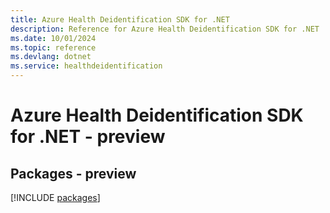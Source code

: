 ```yaml
---
title: Azure Health Deidentification SDK for .NET
description: Reference for Azure Health Deidentification SDK for .NET
ms.date: 10/01/2024
ms.topic: reference
ms.devlang: dotnet
ms.service: healthdeidentification
---
```

# Azure Health Deidentification SDK for .NET - preview
## Packages - preview
[!INCLUDE [packages](health-deidentification-index.md)]